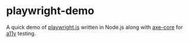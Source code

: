 # playwright-demo
A quick demo of [playwright.js](https://playwright.dev/) written in Node.js along with [axe-core](https://github.com/dequelabs/axe-core) for [a11y](https://www.techopedia.com/definition/10165/accessibility-a11y) testing.

